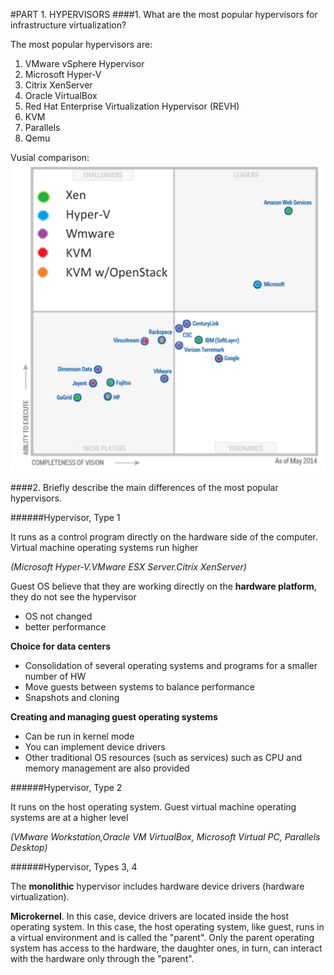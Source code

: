 #PART 1. HYPERVISORS
####1. What are the most popular hypervisors for infrastructure virtualization?

The most popular hypervisors are:

1. VMware vSphere Hypervisor
2. Microsoft Hyper-V
3. Citrix XenServer
4. Oracle VirtualBox
5. Red Hat Enterprise Virtualization Hypervisor (REVH)
6. KVM
7. Parallels
8. Qemu

Vusial comparison:
![image](screenshots/1.png)

####2. Briefly describe the main differences of the most popular hypervisors.

######Hypervisor, Type 1

It runs as a control program directly on the hardware side of the computer.
Virtual machine operating systems run higher

_(Microsoft Hyper-V.VMware ESX Server.Citrix XenServer)_

Guest OS believe that they are working directly on the **hardware platform**, they do not see the hypervisor
- OS not changed
- better performance

**Choice for data centers**
- Consolidation of several operating systems and programs for a smaller number of HW
- Move guests between systems to balance performance
- Snapshots and cloning

**Creating and managing guest operating systems**
- Can be run in kernel mode
- You can implement device drivers
- Other traditional OS resources (such as services) such as CPU and memory management are also provided

######Hypervisor, Type 2

It runs on the host operating system.
Guest virtual machine operating systems are at a higher level

_(VMware Workstation,Oracle VM VirtualBox, Microsoft Virtual PC, Parallels Desktop)_

######Hypervisor, Types 3, 4

The **monolithic** hypervisor includes hardware device drivers (hardware virtualization).

**Microkernel**.
In this case, device drivers are located inside the host operating system.
In this case, the host operating system, like guest, runs in a virtual environment and is called the "parent".
Only the parent operating system has access to the hardware, the daughter ones, in turn,
can interact with the hardware only through the "parent".